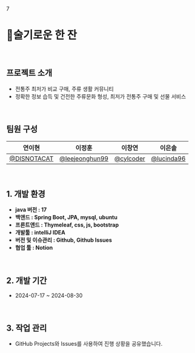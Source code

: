 7    
# 🍶술기로운 한 잔

<br>

## 프로젝트 소개
- 전통주 최저가 비교 구매, 주류 생활 커뮤니티
- 정확한 정보 습득 및 건전한 주류문화 형성, 최저가 전통주 구매 및 선물 서비스


<br>

## 팀원 구성
<div align="center">

| **연이현** | **이정훈** | **이창연** | **이은솔** |
| :------: |  :------: | :------: | :------: |
|[@DISNOTACAT](https://github.com/DISNOTACAT)|[@leejeonghun99](https://github.com/leejeonghun99)|[@cylcoder](https://github.com/cylcoder)|[@lucinda96](https://github.com/lucinda96)| 
     
</div>

<br>


## 1. 개발 환경

- **java 버전 : 17**
- **백앤드 : Spring Boot, JPA, mysql, ubuntu**
- **프론트앤드 : Thymeleaf, css, js, bootstrap**
- **개발툴 : intelliJ IDEA**
- **버전 및 이슈관리 : Github, Github Issues**
- **협업 툴 : Notion**


<br>

## 2. 개발 기간
- 2024-07-17 ~ 2024-08-30

<br>

## 3. 작업 관리
- GitHub Projects와 Issues를 사용하여 진행 상황을 공유했습니다.

<br>


